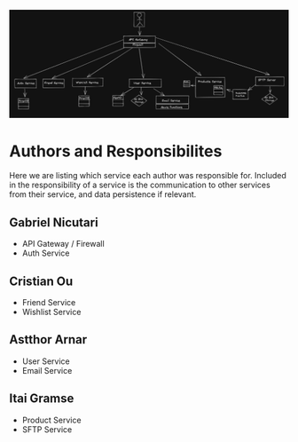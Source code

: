 ![System Diagram](./overview_of_the_system/System_Design.png)

# Authors and Responsibilites

Here we are listing which service each author was responsible for. Included in the responsibility of
a service is the communication to other services from their service, and data persistence if relevant.

## Gabriel Nicutari
- API Gateway / Firewall 
- Auth Service

## Cristian Ou
- Friend Service
- Wishlist Service

## Astthor Arnar
- User Service
- Email Service

## Itai Gramse
- Product Service
- SFTP Service
